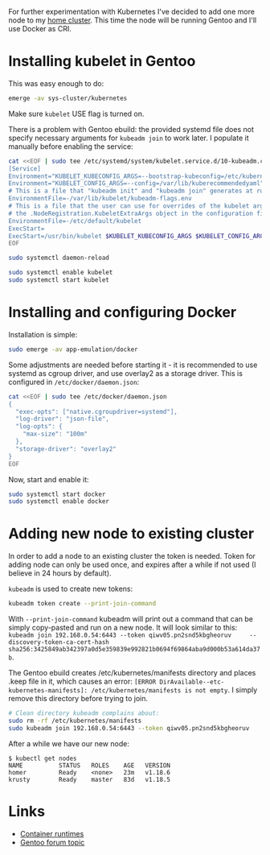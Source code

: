 For further experimentation with Kubernetes I've decided to add one more node to my [home cluster](/en/posts/2020/setting-up-single-node-kubernetes-cluster/). This time the node will be running Gentoo and I'll use Docker as CRI.

<!-- TEASER_END -->

# Installing kubelet in Gentoo

This was easy enough to do:

```bash
emerge -av sys-cluster/kubernetes
```

Make sure `kubelet` USE flag is turned on.

There is a problem with Gentoo ebuild: the provided systemd file does not specify necessary arguments for `kubeadm join` to work later. I populate it manually before enabling the service:

```bash
cat <<EOF | sudo tee /etc/systemd/system/kubelet.service.d/10-kubeadm.conf
[Service]
Environment="KUBELET_KUBECONFIG_ARGS=--bootstrap-kubeconfig=/etc/kubernetes/bootstrap-kubelet.conf --kubeconfig=/etc/kubernetes/kubelet.conf"
Environment="KUBELET_CONFIG_ARGS=--config=/var/lib/kuberecommendedyaml"
# This is a file that "kubeadm init" and "kubeadm join" generates at runtime, populating the KUBELET_KUBEADM_ARGS variable dynamically
EnvironmentFile=-/var/lib/kubelet/kubeadm-flags.env
# This is a file that the user can use for overrides of the kubelet args as a last resort. Preferably, the user should use
# the .NodeRegistration.KubeletExtraArgs object in the configuration files instead. KUBELET_EXTRA_ARGS should be sourced from this file.
EnvironmentFile=-/etc/default/kubelet
ExecStart=
ExecStart=/usr/bin/kubelet $KUBELET_KUBECONFIG_ARGS $KUBELET_CONFIG_ARGS $KUBELET_KUBEADM_ARGS $KUBELET_EXTRA_ARGS
EOF

sudo systemctl daemon-reload

sudo systemctl enable kubelet
sudo systemctl start kubelet
```

# Installing and configuring Docker

Installation is simple:

```bash
sudo emerge -av app-emulation/docker
```

Some adjustments are needed before starting it - it is recommended to use systemd as cgroup driver, and use overlay2 as a storage driver. This is configured in `/etc/docker/daemon.json`:

```bash
cat <<EOF | sudo tee /etc/docker/daemon.json
{
  "exec-opts": ["native.cgroupdriver=systemd"],
  "log-driver": "json-file",
  "log-opts": {
    "max-size": "100m"
  },
  "storage-driver": "overlay2"
}
EOF
```

Now, start and enable it:

```bash
sudo systemctl start docker
sudo systemctl enable docker
```

# Adding new node to existing cluster

In order to add a node to an existing cluster the token is needed. Token for adding node can only be used once, and expires after a while if not used (I believe in 24 hours by default).

`kubeadm` is used to create new tokens:

```bash
kubeadm token create --print-join-command
```

With `--print-join-command` kubeadm will print out a command that can be simply copy-pasted and run on a new node. It will look similar to this: `kubeadm join 192.168.0.54:6443 --token qiwv05.pn2snd5kbgheoruv     --discovery-token-ca-cert-hash sha256:3425849ab342397a0d5e359839e992821b0694f69864aba9d000b53a614da37b`.

The Gentoo ebuild creates /etc/kubernetes/manifests directory and places .keep file in it, which causes an error: `[ERROR DirAvailable--etc-kubernetes-manifests]: /etc/kubernetes/manifests is not empty`. I simply remove this directory before trying to join.

```bash
# Clean directory kubeadm complains about:
sudo rm -rf /etc/kubernetes/manifests
sudo kubeadm join 192.168.0.54:6443 --token qiwv05.pn2snd5kbgheoruv     --discovery-token-ca-cert-hash sha256:3425849ab342397a0d5e359839e992821b0694f69864aba9d000b53a614da37b
```

After a while we have our new node:

```shell
$ kubectl get nodes
NAME          STATUS   ROLES    AGE   VERSION
homer         Ready    <none>   23m   v1.18.6
krusty        Ready    master   83d   v1.18.5
```

# Links

*   [Container runtimes](https://kubernetes.io/docs/setup/production-environment/container-runtimes/)
*   [Gentoo forum topic](https://forums.gentoo.org/viewtopic-t-1111252-start-0.html)
